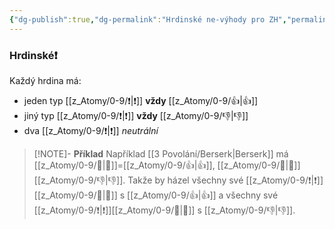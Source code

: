 ```yaml
---
{"dg-publish":true,"dg-permalink":"Hrdinské ne-výhody pro ZH","permalink":"/Hrdinské ne-výhody pro ZH/"}
---
```


### Hrdinské❗
Každý hrdina má: 
- jeden typ [[z_Atomy/0-9/❗\|❗]] **vždy** [[z_Atomy/0-9/👍\|👍]]
- jiný typ [[z_Atomy/0-9/❗\|❗]] **vždy** [[z_Atomy/0-9/👎\|👎]]
- dva [[z_Atomy/0-9/❗\|❗]] *neutrální*

>[!NOTE]- **Příklad**
>Například [[3 Povolání/Berserk\|Berserk]] má [[z_Atomy/0-9/💪\|💪]]=[[z_Atomy/0-9/👍\|👍]], [[z_Atomy/0-9/📖\|📖]] [[z_Atomy/0-9/👎\|👎]]. Takže by házel všechny své [[z_Atomy/0-9/❗\|❗]][[z_Atomy/0-9/💪\|💪]] s [[z_Atomy/0-9/👍\|👍]] a všechny své [[z_Atomy/0-9/❗\|❗]][[z_Atomy/0-9/📖\|📖]] s [[z_Atomy/0-9/👎\|👎]].